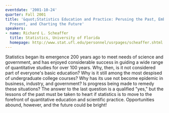 ```yaml
---
eventdate: '2001-10-24'
quarter: Fall 2001
title: '&quot;Statistics Education and Practice: Perusing the Past, Embracing the
  Present, and Charting the Future'
speakers:
- name: Richard L. Scheaffer
  title: Statistics, University of Florida
  homepage: http://www.stat.ufl.edu/personnel/usrpages/scheaffer.shtml
---
```

Statistics began its emergence 200 years ago to meet needs of science and government, and has enjoyed considerable success in guiding a wide range of quantitative studies for over 100 years. Why, then, is it not considered part of everyone's basic education? Why is it still among the most despised of undergraduate college courses? Why has its use not become epidemic in business, industry, and government? Is progress being made to remedy these situations? The answer to the last question is a qualified &quot;yes,&quot; but the lessons of the past must be taken to heart if statistics is to move to the forefront of quantitative education and scientific practice. Opportunities abound, however, and the future could be bright!